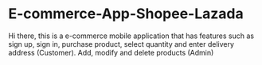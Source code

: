 # E-commerce-App-Shopee-Lazada
Hi there, this is a e-commerce mobile application that has features such as sign up, sign in, purchase product, select quantity and enter delivery address (Customer). Add, modify and delete products (Admin)
